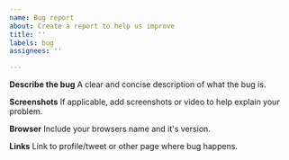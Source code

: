 ```yaml
---
name: Bug report
about: Create a report to help us improve
title: ''
labels: bug
assignees: ''

---
```


**Describe the bug**
A clear and concise description of what the bug is.

**Screenshots**
If applicable, add screenshots or video to help explain your problem.

**Browser**
Include your browsers name and it's version.

**Links**
Link to profile/tweet or other page where bug happens.
